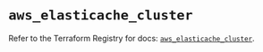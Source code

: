 # `aws_elasticache_cluster`

Refer to the Terraform Registry for docs: [`aws_elasticache_cluster`](https://registry.terraform.io/providers/hashicorp/aws/4.54.0/docs/resources/elasticache_cluster).
